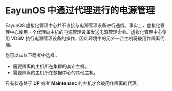# EayunOS 中通过代理进行的电源管理

EayunOS 虚拟化管理中心并不直接与电源管理设备进行通信。事实上，虚拟化管理中心使用一个代理向主机的电源管理设备发送电源管理命令。虚拟化管理中心使用 VDSM 执行电源管理设备的操作，因此环境中的另外一台主机将被用作隔离代理。

您可以从以下两者中选择：

* 需要隔离的主机所在集群的其它主机。
* 需要隔离的主机所在数据中心的其他主机。

只有状态处于 **UP** 或者 **Maintenanc** 的主机才会被用作隔离的代理。

